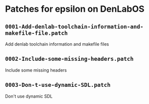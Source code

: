 # Patches for epsilon on DenLabOS

## `0001-Add-denlab-toolchain-information-and-makefile-file.patch`

Add denlab toolchain information and makefile files


## `0002-Include-some-missing-headers.patch`

Include some missing headers


## `0003-Don-t-use-dynamic-SDL.patch`

Don't use dynamic SDL


